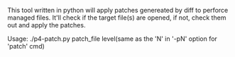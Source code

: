 This tool written in python will apply patches genereated by diff to perforce managed files. 
It'll check if the target file(s) are opened, if not, check them out and apply the patches.

Usage: ./p4-patch.py patch_file level(same as the 'N' in '-pN' option for 'patch' cmd)
